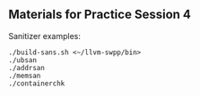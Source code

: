 ## Materials for Practice Session 4

Sanitizer examples:
```
./build-sans.sh <~/llvm-swpp/bin>
./ubsan
./addrsan
./memsan
./containerchk
```